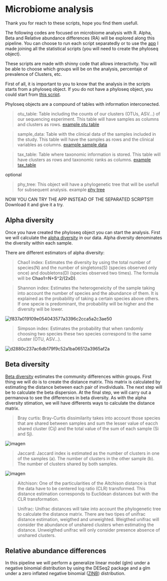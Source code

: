 # Microbiome analysis
Thank you for reach to these scripts, hope you find them usefull.

The following codes are focused on microbiome analysis with R.
Alpha, Beta and Relative abundance differences (RA) will be explored along this pipeline.
You can choose to run each script separatedly or to use the [app](https://github.com/Brochado-Kith/microbiome_analysis/blob/main/App/App_metagenomics.r) I made joining all the statistical scripts (you will need to create the phyloseq object).

These scripts are made with shinny code that allows interactivity.
You will be able to choose which groups will be on the analysis, percentaje of prevalence of Clusters, etc.

First of all, it is important to you to know that the analysis in the scripts starts from a phyloseq object.
If you do not have a phyloseq object, you could start from [this script](https://github.com/Brochado-Kith/microbiome_analysis/blob/main/Scripts/creating_phyloseq_object.rmd).

Phyloseq objects are a compound of tables with information interconected.

> otu_table: Table including the counts of our clusters (OTUs, ASV...) of our sequencing esperiment. This table will have samples as columns and clusters as rows. [example otu table](https://github.com/Brochado-Kith/microbiome_analysis/blob/main/data/OTU_table.txt)

> sample_data: Table with the clinical data of the samples included in the study. This table will have the samples as rows and the clinical variables as columns. [example sample data](https://github.com/Brochado-Kith/microbiome_analysis/blob/main/data/Sample_data.txt)

> tax_table: Table where taxonomic information is stored. This table will have clusters as rows and taxonomic ranks as columns. [example tax_table](https://github.com/Brochado-Kith/microbiome_analysis/blob/main/data/taxa_data.txt)

optional

> phy_tree: This object will have a phylogenetic tree that will be usefull for subsequent analysis. example [phy tree]()



NOW YOU CAN TRY THE APP INSTEAD OF THE SEPARATED SCRIPTS!!!
Download it and give it a try.



## Alpha diversity

Once you have created the phyloseq object you can start the analysis.
First we will calculate the [alpha diversity](https://github.com/Brochado-Kith/microbiome_analysis/blob/main/Scripts/Alpha_diversity.rmd) in our data. Alpha diversity denominates the diversity within each sample. 

There are different estimators of alpha diversity:

> Chao1 index: Estimates the diversity by using the total number of species(N) and the number of singletons(S) (species observed only once) and doubletons(D) (species observed two times). The formula will be **Chao1=N+S^2/(2xD)**.

> Shannon index: Estimates the heterogeneicity of the sample taking into account the number of species and the abundance of them. It is explained as the probability of taking a certain species above others. If one specie is predominant, the probability will be higher and the diversity will be lower.

![f837a019109e054043577a3396c2cca5a2c3ae50](https://github.com/Brochado-Kith/microbiome_analysis/assets/135698696/efd0d792-ace9-457d-b06e-b1b94d67cc74)

> Simpson index: Estimates the probability that when randomly choosing two species these two species correspond to the same cluster (OTU, ASV...).

![d2880c237ac6db179f9c52a1ba06512a3965af2a](https://github.com/Brochado-Kith/microbiome_analysis/assets/135698696/cdc91246-19ec-4303-9a18-85e8b9fe8510)

## Beta diversity
[Beta diversity](https://github.com/Brochado-Kith/microbiome_analysis/blob/main/Scripts/Beta_diversity.rmd) estimates the community differences within groups.
First thing we will do is to create the distance matrix. This matrix is calculated by estimating the distance between each pair of invdividuals. The next step will be to calculate the beta dispersion. At the final step, we will carry out a permanova to see the differences in beta diversity.
As with the alpha diversity stimation, we will have differents ways to calculate the distance matrix.

> Bray curtis: Bray-Curtis dissimilarity takes into account those species that are shared between samples and sum the lesser value of eacch shared cluster (Cij) and the total value of the sum of each sample (Si and Sj).

![imagen](https://github.com/Brochado-Kith/microbiome_analysis/assets/135698696/e12c9801-ddcf-4ae4-9c00-1c18c9a430cc)


> Jaccard: Jaccard index is estimated as the number of clusters in one of the samples (a). The number of clusters in the other sample (b). The number of clusters shared by both samples.

![imagen](https://github.com/Brochado-Kith/microbiome_analysis/assets/135698696/3f5ab013-a3c8-414b-9f17-6e704992a0aa)


> Aitchison: One of the particularities of the Aitchison distance is that the data have to be centered log ratio (CLR) transformed. This distance estimation corresponds to Euclidean distances but with the CLR transformation.

> Unifrac: Unifrac distances will take into account the phylogenetic tree to calculate the distance matrix. There are two tipes of unifrac distance estimation, weigthed and unweighted. Weigthed unifrac will consider the abundance of unshared clusters when estimating the distance. Unweigthed unifrac will only consider presence absence of unshared clusters.

## Relative abundance differences

In this pipeline we will perform a generalize linear model (glm) under a negative binomial distribution by using the DESeq2 package and a glm under a zero inflated negative binomial ([ZINB](https://github.com/Brochado-Kith/microbiome_analysis/blob/main/Scripts/Relative_abundance/Relative_abundance_ZINB)) distribution.



